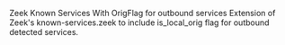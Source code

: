 Zeek Known Services With OrigFlag for outbound services
Extension of Zeek's known-services.zeek to include is_local_orig flag for outbound detected services.
